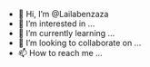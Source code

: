 - 👋 Hi, I’m @Lailabenzaza
- 👀 I’m interested in ...
- 🌱 I’m currently learning ...
- 💞️ I’m looking to collaborate on ...
- 📫 How to reach me ...

<!---
Lailabenzaza/Lailabenzaza is a ✨ special ✨ repository because its `README.md` (this file) appears on your GitHub profile.
You can click the Preview link to take a look at your changes.
--->
